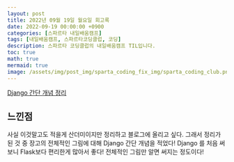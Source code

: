 ```yaml
---
layout: post
title: 2022년 09월 19일 월요일 회고록
date: 2022-09-19 00:00:00 +0900
categories: [스파르타 내일배움캠프]
tags: [내일배움캠프, 스파르타코딩클럽, 코딩]
description: 스파르타 코딩클럽의 내일배움캠프 TIL입니다.
toc: true
math: true
mermaid: true
image: /assets/img/post_img/sparta_coding_fix_img/sparta_coding_club.png
---
```

[Django 간단 개념 정리](https://hana98.tistory.com/85)

## 느낀점
사실 이것말고도 적을게 산더미이지만 정리하고 블로그에 올리고 싶다. 그래서 정리가 된 것 중 장고의 전체적인 그림에 대해 Django 간단 개념을 적었다! Django 를 처음 써보니 Flask보다 편리한게 많아서 좋다! 전체적인 그림만 알면 써지는 정도이다! 